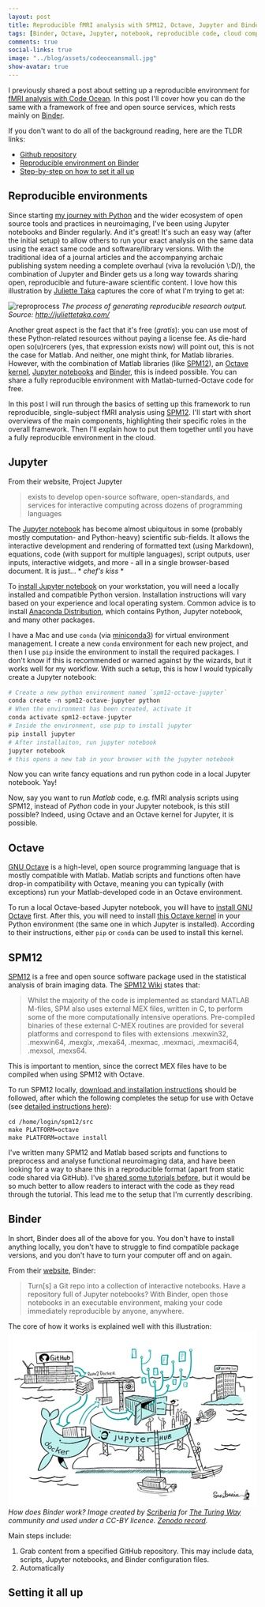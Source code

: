 ```yaml
---
layout: post
title: Reproducible fMRI analysis with SPM12, Octave, Jupyter and Binder
tags: [Binder, Octave, Jupyter, notebook, reproducible code, cloud computing, fMRI, SPM12]
comments: true
social-links: true
image: "../blog/assets/codeoceansmall.jpg"
show-avatar: true
---
```


I previously shared a post about setting up a reproducible environment for [fMRI analysis with Code Ocean](https://jsheunis.github.io/2018-10-31-reproducible-fmri-codeocean/).
In this post I'll cover how you can do the same with a framework of free and open source services, which rests mainly on [Binder](https://mybinder.org/).

If you don't want to do all of the background reading, here are the TLDR links:
- [Github repository]()
- [Reproducible environment on Binder]()
- [Step-by-step on how to set it all up]()

## Reproducible environments

Since starting [my journey with Python](https://twitter.com/fmrwhy/status/1106681592834076672?s=20) and the wider ecosystem of open source tools and practices in neuroimaging,
I've been using Jupyter notebooks and Binder regularly. And it's great!
It's such an easy way (after the initial setup) to allow others to run your exact analysis on the same data using the exact same code and software/library versions.
With the traditional idea of a journal articles and the accompanying archaic publishing system needing a complete overhaul (viva la revolución \\:D/),
the combination of Jupyter and Binder gets us a long way towards sharing open, reproducible and future-aware scientific content.
I love how this illustration by [Juliette Taka](https://twitter.com/JulietteTaka) captures the core of what I'm trying to get at:

![reproprocess](http://juliettetaka.com/user/pages/02.sketchnote/reproducible_logbook.png)
*The process of generating reproducible research output. Source: http://juliettetaka.com/*

Another great aspect is the fact that it's free (*gratis*): you can use most of these Python-related resources without paying a license fee.
As die-hard open so(u)rcerers (yes, that expression exists now) will point out, this is not the case for Matlab.
And neither, one might think, for Matlab libraries.
However, with the combination of Matlab libraries (like [SPM12](https://www.fil.ion.ucl.ac.uk/spm/software/download/)),
an [Octave kernel](https://github.com/Calysto/octave_kernel), [Jupyter notebooks](https://jupyter.org/) and [Binder](https://mybinder.org/),
this is indeed possible. You can share a fully reproducible environment with Matlab-turned-Octave code for free.

In this post I will run through the basics of setting up this framework to run reproducible, single-subject fMRI analysis using [SPM12](https://www.fil.ion.ucl.ac.uk/spm/software/download/).
I'll start with short overviews of the main components, highlighting their specific roles in the overall framework.
Then I'll explain how to put them together until you have a fully reproducible environment in the cloud. 

## Jupyter

From their website, Project Jupyter

> exists to develop open-source software, open-standards, and services for interactive computing across dozens of programming languages

The [Jupyter notebook](https://jupyter-notebook.readthedocs.io/en/stable/) has become almost ubiquitous in some (probably mostly computation- and Python-heavy) scientific sub-fields.
It allows the interactive development and rendering of formatted text (using Markdown), equations, code (with support for multiple languages), script outputs, user inputs, interactive widgets, and more - all in a single browser-based document.
It is just... \* *chef's kiss* \*

To [install Jupyter notebook](https://jupyter.readthedocs.io/en/latest/install.html#install) on your workstation, you will need a locally installed and compatible Python version.
Installation instructions will vary based on your experience and local operating system.
Common advice is to install [Anaconda Distribution](https://www.anaconda.com/distribution/), which contains Python, Jupyter notebook, and many other packages. 

I have a Mac and use `conda` (via [miniconda3](https://docs.conda.io/en/latest/miniconda.html)) for virtual environment management.
I create a new `conda` environment for each new project, and then I use `pip` inside the environment to install the required packages.
I don't know if this is recommended or warned against by the wizards, but it works well for my workflow.
With such a setup, this is how I would typically create a Jupyter notebook:

```python
# Create a new python environment named `spm12-octave-jupyter`
conda create -n spm12-octave-jupyter python
# When the environment has been created, activate it
conda activate spm12-octave-jupyter
# Inside the environment, use pip to install jupyter
pip install jupyter
# After installaiton, run jupyter notebook
jupyter notebook
# this opens a new tab in your browser with the jupyter notebook
```

Now you can write fancy equations and run python code in a local Jupyter notebook. Yay!

Now, say you want to run *Matlab* code, e.g. fMRI analysis scripts using SPM12, instead of *Python* code in your Jupyter notebook, is this still possible?
Indeed, using Octave and an Octave kernel for Jupyter, it is possible.

## Octave

[GNU Octave](https://www.gnu.org/software/octave/) is a high-level, open source programming language that is mostly compatible with Matlab.
Matlab scripts and functions often have drop-in compatibility with Octave, meaning you can typically (with exceptions) run your Matlab-developed code in an Octave environment.

To run a local Octave-based Jupyter notebook, you will have to [install GNU Octave](https://www.gnu.org/software/octave/#install) first.
After this, you will need to install [this Octave kernel](https://github.com/Calysto/octave_kernel) in your Python environment (the same one in which Jupyter is installed).
According to their instructions, either `pip` or `conda` can be used to install this kernel.


## SPM12

[SPM12](https://www.fil.ion.ucl.ac.uk/spm/software/spm12/) is a free and open source software package used in the statistical analysis of brain imaging data.
The [SPM12 Wiki](https://en.wikibooks.org/wiki/SPM/MATLAB) states that:
 
> Whilst the majority of the code is implemented as standard MATLAB M-files, SPM also uses external MEX files, written in C, to perform some of the more computationally intensive operations. Pre-compiled binaries of these external C-MEX routines are provided for several platforms and correspond to files with extensions .mexwin32, .mexwin64, .mexglx, .mexa64, .mexmac, .mexmaci, .mexmaci64, .mexsol, .mexs64.

This is important to mention, since the correct MEX files have to be compiled when using SPM12 with Octave. 

To run SPM12 locally, [download and installation instructions](https://en.wikibooks.org/wiki/SPM/Download) should be followed,
after which the following completes the setup for use with Octave (see [detailed instructions here](https://en.wikibooks.org/wiki/SPM/Octave)):

```
cd /home/login/spm12/src
make PLATFORM=octave
make PLATFORM=octave install
```

I've written many SPM12 and Matlab based scripts and functions to preprocess and analyse functional neuroimaging data,
and have been looking for a way to share this in a reproducible format (apart from static code shared via GitHub). I've [shared some tutorials before](https://jsheunis.github.io/2018-06-28-spm12-matlab-scripting-tutorial-1/),
but it would be so much better to allow readers to interact with the code as they read through the tutorial.
This lead me to the setup that I'm currently describing.

## Binder

In short, Binder does all of the above for you. You don't have to install anything locally,
you don't have to struggle to find compatible package versions, and you don't have to turn your computer off and on again.

From their [website](https://mybinder.org/), Binder:

> Turn[s] a Git repo into a collection of interactive notebooks. 
Have a repository full of Jupyter notebooks? With Binder, open those notebooks in an executable environment, making your code immediately reproducible by anyone, anywhere.

The core of how it works is explained well with this illustration:
![binder](../blog/assets/BinderHub.jpg)
*How does Binder work? Image created by [Scriberia](http://www.scriberia.co.uk/) for [The Turing Way](https://github.com/alan-turing-institute/the-turing-way) community and used under a CC-BY licence. [Zenodo record](https://zenodo.org/record/3332808#.Xp4XGNMzbR0).*

Main steps include:
1. Grab content from a specified GitHub repository. This may include data, scripts, Jupyter notebooks, and Binder configuration files.
2. Automatically 

## Setting it all up

